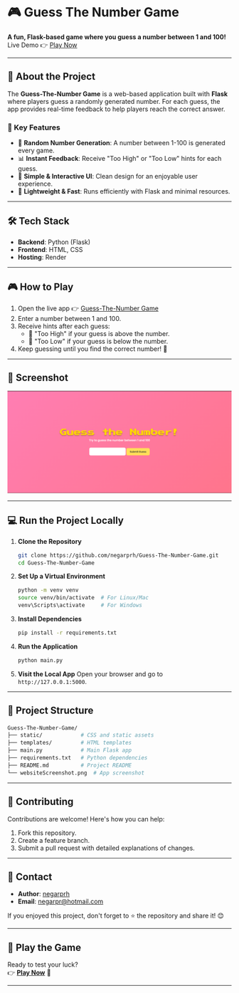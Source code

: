 # 🎮 Guess The Number Game

**A fun, Flask-based game where you guess a number between 1 and 100!**  
Live Demo 👉 [Play Now](https://guess-the-number-game-krez.onrender.com/)


---

## 🚀 About the Project

The **Guess-The-Number Game** is a web-based application built with **Flask** where players guess a randomly generated number. For each guess, the app provides real-time feedback to help players reach the correct answer.

### 🎯 Key Features
- 🔢 **Random Number Generation**: A number between 1-100 is generated every game.
- 📊 **Instant Feedback**: Receive "Too High" or "Too Low" hints for each guess.
- 🎨 **Simple & Interactive UI**: Clean design for an enjoyable user experience.
- 🧪 **Lightweight & Fast**: Runs efficiently with Flask and minimal resources.

---

## 🛠️ Tech Stack

- **Backend**: Python (Flask)
- **Frontend**: HTML, CSS
- **Hosting**: Render

---

## 🎮 How to Play

1. Open the live app 👉 [Guess-The-Number Game](https://guess-the-number-game-krez.onrender.com/)
2. Enter a number between 1 and 100.
3. Receive hints after each guess:
   - 🔼 "Too High" if your guess is above the number.
   - 🔽 "Too Low" if your guess is below the number.
4. Keep guessing until you find the correct number! 🎉

---

## 📸 Screenshot

![App Preview](websiteScreenshot.png)

---

## 💻 Run the Project Locally

1. **Clone the Repository**
   ```bash
   git clone https://github.com/negarprh/Guess-The-Number-Game.git
   cd Guess-The-Number-Game
   ```

2. **Set Up a Virtual Environment**
   ```bash
   python -m venv venv
   source venv/bin/activate  # For Linux/Mac
   venv\Scripts\activate     # For Windows
   ```

3. **Install Dependencies**
   ```bash
   pip install -r requirements.txt
   ```

4. **Run the Application**
   ```bash
   python main.py
   ```

5. **Visit the Local App**
   Open your browser and go to `http://127.0.0.1:5000`.

---

## 📂 Project Structure

```bash
Guess-The-Number-Game/
├── static/            # CSS and static assets
├── templates/         # HTML templates
├── main.py            # Main Flask app
├── requirements.txt   # Python dependencies
├── README.md          # Project README
└── websiteScreenshot.png  # App screenshot
```

---

## 🤝 Contributing

Contributions are welcome! Here's how you can help:
1. Fork this repository.
2. Create a feature branch.
3. Submit a pull request with detailed explanations of changes.

---

## 📧 Contact

- **Author**: [negarprh](https://github.com/negarprh)
- **Email**: negarpr@hotmail.com

If you enjoyed this project, don't forget to ⭐ the repository and share it! 😊

---

## 🌟 Play the Game

Ready to test your luck?  
👉 **[Play Now](https://guess-the-number-game-krez.onrender.com/)** 🎉

---

